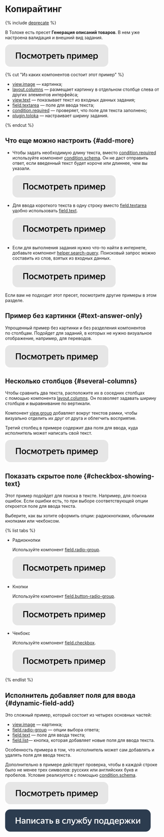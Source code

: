 # Копирайтинг

{% include [deprecate](../../_includes/deprecate.md) %}

В Толоке есть пресет **Генерация описаний товаров**. В нем уже настроена валидация и внешний вид задания.

[![](../_images/buttons/view-example.svg)](https://clck.ru/TJ6on)

{% cut "Из каких компонентов состоит этот пример" %}

- [view.image](../reference/view.image.md) — картинка;
- [layout.columns](../reference/layout.columns.md) — размещает картинку в отдельном столбце слева от других элементов интерфейса;
- [view.text](../reference/view.text.md) — показывает текст из входных данных задания;
- [field.textarea](../reference/field.textarea.md) — поле для ввода текста;
- [condition.required](../reference/condition.required.md) — проверяет, что поле для текста заполнено;
- [plugin.toloka](../reference/plugin.toloka.md) — настраивает ширину задания.

{% endcut %}

## Что еще можно настроить {#add-more}

- Чтобы задать необходимую длину текста, вместо [condition.required](../reference/condition.required.md) используйте компонент [condition.schema](../reference/condition.schema.md). Он не даст отправить ответ, если введенный текст будет короче или длиннее, чем вы указали.

  [![](../_images/buttons/view-example.svg)](https://clck.ru/Tf2fm)

- Для ввода короткого текста в одну строку вместо [field.textarea](../reference/field.textarea.md) удобно использовать [field.text](../reference/field.text.md).

  [![](../_images/buttons/view-example.svg)](https://clck.ru/Tf2gi)

- Если для выполнения задания нужно что-то найти в интернете, добавьте компонент [helper.search-query](../reference/helper.search-query.md). Поисковый запрос можно составить из слов, взятых из входных данных.

  [![](../_images/buttons/view-example.svg)](https://clck.ru/Tf2h9)

Если вам не подходит этот пресет, посмотрите другие примеры в этом разделе.


## Пример без картинки {#text-answer-only}

Упрощенный пример без картинки и без разделения компонентов по столбцам. Подойдет для заданий, в которых не нужно визуальное отображение, например, для переводов.

[![](../_images/buttons/view-example.svg)](https://clck.ru/Tf2pc)

## Несколько столбцов {#several-columns}

Чтобы сравнить два текста, расположите их в соседних столбцах с помощью компонента [layout.columns](../reference/layout.columns.md). Он позволяет задавать ширину столбцов и выравнивание по вертикали.

Компонент [view.group](../reference/view.group.md) добавляет вокруг текстов рамки, чтобы визуально отделить их друг от друга и облегчить восприятие.

Третий столбец в примере содержит два поля для ввода, куда исполнитель может написать свой текст.

[![](../_images/buttons/view-example.svg)](https://clck.ru/Tf2uX)

## Показать скрытое поле {#checkbox-showing-text}

Этот пример подойдет для поиска в тексте. Например, для поиска ошибок. Если ошибки есть, то при выборе соответствующей опции откроется поле для ввода текста.

Выберите, как вы хотите оформить опции: радиокнопками, обычными кнопками или чекбоксом.

{% list tabs %}

- Радиокнопки

  Используйте компонент [field.radio-group](../reference/field.radio-group.md).

  [![](../_images/buttons/view-example.svg)](https://clck.ru/Tf2wD)

- Кнопки

  Используйте компонент [field.button-radio-group](../reference/field.button-radio-group.md).

  [![](../_images/buttons/view-example.svg)](https://clck.ru/Tf2ws)

- Чекбокс

  Используйте компонент [field.checkbox](../reference/field.checkbox.md).

  [![](../_images/buttons/view-example.svg)](https://clck.ru/Tf2vc)

{% endlist %}

## Исполнитель добавляет поля для ввода {#dynamic-field-add}

Это сложный пример, который состоит из четырех основных частей:
- [view.image](../reference/view.image.md) — картинка;
- [field.radio-group](../reference/field.radio-group.md) — опции выбора ответа;
- [field.text](../reference/field.text.md) — поле для ввода текста;
- [field.list](../reference/field.list.md)— кнопка, которая добавляет новые поля для ввода текста.

Особенность примера в том, что исполнитель может сам добавлять и удалять поля для ввода текста.

Дополнительно в примере действует проверка, чтобы в каждой строке было не менее трех символов: русских или английских букв и пробелов. Условие реализуется с помощью [condition.schema](../reference/condition.schema.md).

[![](../_images/buttons/view-example.svg)](https://clck.ru/TULJM)

[![](../_images/buttons/contact-support.svg)](../concepts/support.md)

